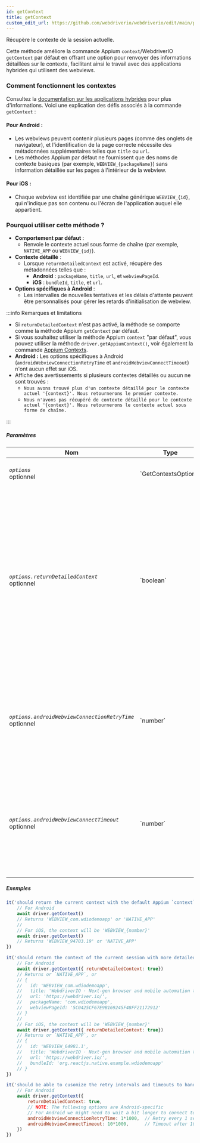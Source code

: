 ```yaml
---
id: getContext
title: getContext
custom_edit_url: https://github.com/webdriverio/webdriverio/edit/main/packages/webdriverio/src/commands/mobile/getContext.ts
---
```


Récupère le contexte de la session actuelle.

Cette méthode améliore la commande Appium `context`/WebdriverIO `getContext` par défaut en offrant une option pour
renvoyer des informations détaillées sur le contexte, facilitant ainsi le travail avec des applications hybrides qui utilisent des webviews.

### Comment fonctionnent les contextes
Consultez la [documentation sur les applications hybrides](/docs/api/mobile#hybrid-apps) pour plus d'informations. Voici une explication des défis associés à la commande `getContext` :

#### Pour Android :
- Les webviews peuvent contenir plusieurs pages (comme des onglets de navigateur), et l'identification de la page correcte nécessite des métadonnées supplémentaires
  telles que `title` ou `url`.
- Les méthodes Appium par défaut ne fournissent que des noms de contexte basiques (par exemple, `WEBVIEW_{packageName}`) sans information détaillée
  sur les pages à l'intérieur de la webview.

#### Pour iOS :
- Chaque webview est identifiée par une chaîne générique `WEBVIEW_{id}`, qui n'indique pas son contenu ou l'écran de l'application
  auquel elle appartient.

### Pourquoi utiliser cette méthode ?
- **Comportement par défaut** :
  - Renvoie le contexte actuel sous forme de chaîne (par exemple, `NATIVE_APP` ou `WEBVIEW_{id}`).
- **Contexte détaillé** :
  - Lorsque `returnDetailedContext` est activé, récupère des métadonnées telles que :
    - **Android** : `packageName`, `title`, `url`, et `webviewPageId`.
    - **iOS** : `bundleId`, `title`, et `url`.
- **Options spécifiques à Android** :
  - Les intervalles de nouvelles tentatives et les délais d'attente peuvent être personnalisés pour gérer les retards d'initialisation de webview.

:::info Remarques et limitations

- Si `returnDetailedContext` n'est pas activé, la méthode se comporte comme la méthode Appium `getContext` par défaut.
- Si vous souhaitez utiliser la méthode Appium `context` "par défaut", vous pouvez utiliser la méthode `driver.getAppiumContext()`, voir
également la commande [Appium Contexts](/docs/api/appium#getappiumcontext).
- **Android :** Les options spécifiques à Android (`androidWebviewConnectionRetryTime` et `androidWebviewConnectTimeout`) n'ont aucun effet sur iOS.
- Affiche des avertissements si plusieurs contextes détaillés ou aucun ne sont trouvés :
  - `Nous avons trouvé plus d'un contexte détaillé pour le contexte actuel '{context}'. Nous retournerons le premier contexte.`
  - `Nous n'avons pas récupéré de contexte détaillé pour le contexte actuel '{context}'. Nous retournerons le contexte actuel sous forme de chaîne.`

:::

##### Paramètres

<table>
  <thead>
    <tr>
      <th>Nom</th><th>Type</th><th>Détails</th>
    </tr>
  </thead>
  <tbody>
    <tr>
      <td><code><var>options</var></code><br /><span className="label labelWarning">optionnel</span></td>
      <td>`GetContextsOptions`</td>
      <td>Les options de `getContext` (optionnel)</td>
    </tr>
    <tr>
      <td><code><var>options.returnDetailedContext</var></code><br /><span className="label labelWarning">optionnel</span></td>
      <td>`boolean`</td>
      <td>Par défaut, nous ne retournons que le nom du contexte basé sur l'API Appium `context` par défaut, qui n'est qu'une chaîne. Si vous souhaitez obtenir des informations détaillées sur le contexte, définissez cette valeur à `true`. La valeur par défaut est `false` (optionnel).</td>
    </tr>
    <tr>
      <td><code><var>options.androidWebviewConnectionRetryTime</var></code><br /><span className="label labelWarning">optionnel</span></td>
      <td>`number`</td>
      <td>Le temps en millisecondes à attendre entre chaque tentative de connexion à la webview. La valeur par défaut est `500` ms (optionnel). <br /><strong>ANDROID UNIQUEMENT</strong></td>
    </tr>
    <tr>
      <td><code><var>options.androidWebviewConnectTimeout</var></code><br /><span className="label labelWarning">optionnel</span></td>
      <td>`number`</td>
      <td>Le temps maximum en millisecondes à attendre pour qu'une page web view soit détectée. La valeur par défaut est `5000` ms (optionnel). <br /><strong>ANDROID UNIQUEMENT</strong></td>
    </tr>
  </tbody>
</table>

##### Exemples

```js title="default.test.js"
it('should return the current context with the default Appium `context` method', async () => {
    // For Android
    await driver.getContext()
    // Returns 'WEBVIEW_com.wdiodemoapp' or 'NATIVE_APP'
    //
    // For iOS, the context will be 'WEBVIEW_{number}'
    await driver.getContext()
    // Returns 'WEBVIEW_94703.19' or 'NATIVE_APP'
})

```

```js title="detailed.test.js"
it('should return the context of the current session with more detailed information', async () => {
    // For Android
    await driver.getContext({ returnDetailedContext: true})
    // Returns or `NATIVE_APP`, or
    // {
    //   id: 'WEBVIEW_com.wdiodemoapp',
    //   title: 'WebdriverIO · Next-gen browser and mobile automation test framework for Node.js | WebdriverIO',
    //   url: 'https://webdriver.io/',
    //   packageName: 'com.wdiodemoapp',
    //   webviewPageId: '5C0425CF67E9B169245F48FF21172912'
    // }
    //
    // For iOS, the context will be 'WEBVIEW_{number}'
    await driver.getContext({ returnDetailedContext: true})
    // Returns or `NATIVE_APP`, or
    // {
    //   id: 'WEBVIEW_64981.1',
    //   title: 'WebdriverIO · Next-gen browser and mobile automation test framework for Node.js | WebdriverIO',
    //   url: 'https://webdriver.io/',
    //   bundleId: 'org.reactjs.native.example.wdiodemoapp'
    // }
})

```

```js title="customize.retry.test.js"
it('should be able to cusomize the retry intervals and timeouts to handle delayed webview initialization', async () => {
    // For Android
    await driver.getContext({
        returnDetailedContext: true,
        // NOTE: The following options are Android-specific
        // For Android we might need to wait a bit longer to connect to the webview, so we can provide some additional options
        androidWebviewConnectionRetryTime: 1*1000,  // Retry every 1 second
        androidWebviewConnectTimeout: 10*1000,      // Timeout after 10 seconds
    })
})
```